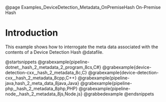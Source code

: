 @page Examples_DeviceDetection_Metadata_OnPremiseHash On-Premise Hash

# Introduction

This example shows how to interrogate the meta data associated with the contents of a Device Detection Hash @datafile.

@startsnippets
@grabexample{pipeline-dotnet,_hash_2_metadata_2_program_8cs,C#}
@grabexample{device-detection-cxx,_hash_2_metadata_8c,C}
@grabexample{device-detection-cxx,_hash_2_metadata_8cpp,C++}
@grabexample{pipeline-java,hash_2_meta_data_8java,Java}
@grabexample{pipeline-php,_hash_2_metadata_8php,PHP}
@grabexample{pipeline-node,_hash_2_metadata_8js,Node.js}
@grabbedexample
@endsnippets
